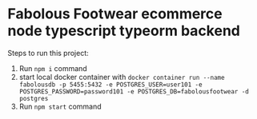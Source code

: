 # Fabolous Footwear ecommerce node typescript typeorm backend

Steps to run this project:

1. Run `npm i` command
2. start local docker container with `docker container run --name fabolousdb -p 5455:5432 -e POSTGRES_USER=user101 -e POSTGRES_PASSWORD=password101 -e POSTGRES_DB=fabolousfootwear -d postgres`
3. Run `npm start` command
